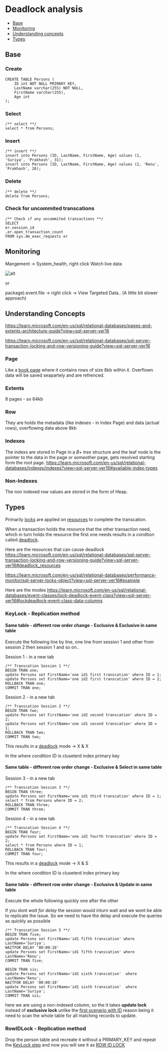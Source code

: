 # Deadlock analysis

 - [Base](#base)
 - [Monitoring](#monitoring)
 - [Understanding concepts](#understanding-concepts)
 - [Types](#types)

## Base

### Create

```
CREATE TABLE Persons (
    ID int NOT NULL PRIMARY KEY,
    LastName varchar(255) NOT NULL,
    FirstName varchar(255),
    Age int
);
```

### Select
```
/** select **/
select * from Persons;
```

### Insert
```
/** insert **/
insert into Persons (ID, LastName, FirstName, Age) values (1, 'Suriya', 'Prakhash', 31);
insert into Persons (ID, LastName, FirstName, Age) values (2, 'Renu', 'Prakhash', 26);
```

### Delete
```
/** delete **/
delete from Persons;
```

### Check for uncommited transcations

```
/** Check if any uncommited transactions **/
SELECT 
er.session_id
,er.open_transaction_count
FROM sys.dm_exec_requests er
```

## Monitoring

Mangement -> System_health, right click Watch live data

![alt](./images/monitor/management_system_health_watch_live_data.jpg)

or 

package).event.file -> right click -> View Targeted Data.. (A little bit slower approach)

## Understanding Concepts

https://learn.microsoft.com/en-us/sql/relational-databases/pages-and-extents-architecture-guide?view=sql-server-ver16

https://learn.microsoft.com/en-us/sql/relational-databases/sql-server-transaction-locking-and-row-versioning-guide?view=sql-server-ver16

### Page

Like a [book page](https://learn.microsoft.com/en-us/sql/relational-databases/pages-and-extents-architecture-guide?view=sql-server-ver16#pages) where it contains rows of size 8kb within it. Overflown data will be saved seapartely and are refrenced.

### Extents

8 pages - so 64kb

### Row
They are holds the metadata (like indexes - in Index Page) and data (actual rows), overflowing data above 8kb 


### Indexes
The indexs are stored in Page in a *B+ tree* structure and the leaf node is the pointer to the data in the page or someother page, gets resolved starting form the root page.
https://learn.microsoft.com/en-us/sql/relational-databases/indexes/indexes?view=sql-server-ver16#available-index-types

### Non-Indexes

The non indexed row values are stored in the form of Heap.

## Types

Primarily [locks](https://learn.microsoft.com/en-us/sql/relational-databases/sql-server-transaction-locking-and-row-versioning-guide?view=sql-server-ver16#lock_modes) are applied on [resources](https://learn.microsoft.com/en-us/sql/relational-databases/sql-server-transaction-locking-and-row-versioning-guide?view=sql-server-ver16#lock-granularity-and-hierarchies) to complete the transcation. 

When a transaction holds the resource that the other transaction need, which in turn holds the resource the first one needs results in a condtion called [deadlock](https://learn.microsoft.com/en-us/sql/relational-databases/sql-server-transaction-locking-and-row-versioning-guide?view=sql-server-ver16#deadlocks).

Here are the resources that can cause deadlock
https://learn.microsoft.com/en-us/sql/relational-databases/sql-server-transaction-locking-and-row-versioning-guide?view=sql-server-ver16#deadlock_resources

https://learn.microsoft.com/en-us/sql/relational-databases/performance-monitor/sql-server-locks-object?view=sql-server-ver16#example

Here are the modes
https://learn.microsoft.com/en-us/sql/relational-databases/event-classes/lock-deadlock-event-class?view=sql-server-ver16#lockdeadlock-event-class-data-columns


### KeyLock - Replication method

#### Same table - different row order change - Exclusive & Exclusive in same table

Execute the following line by line, one line from session 1 and other from session 2 then session 1 and so on..

Session 1 - in a new tab
```
/** Transcation Session 1 **/
BEGIN TRAN one;
update Persons set FirstName='one id1 first transcation' where ID = 1;
update Persons set FirstName='one id2 first transcation' where ID = 2;
ROLLBACK TRAN one;
COMMIT TRAN one;
```

Session 2 - in a new tab
```
/** Transcation Session 2 **/
BEGIN TRAN two;
update Persons set FirstName='one id2 second transcation' where ID = 2;
update Persons set FirstName='one id1 second transcation' where ID = 1;
ROLLBACK TRAN two;
COMMIT TRAN two;
```

This results in a [deadlock](./deadlock-xml/same%20table%20-%20different%20row%20order%20change%20-%20exclusive%20%26%20exclusive.xml) mode -> X & X


In the where condition ID is cluseterd index primary key

#### Same table - different row order change - Exclusive & Select in same table

Session 3 - in a new tab
```
/** Transcation Session 3 **/
BEGIN TRAN three;
update Persons set FirstName='one id1 third transcation' where ID = 1;
select * from Persons where ID = 2;
ROLLBACK TRAN three;
COMMIT TRAN three;
```

Session 4 - in a new tab
```
/** Transcation Session 4 **/
BEGIN TRAN four;
update Persons set FirstName='one id2 fourth transcation' where ID = 2;
select * from Persons where ID = 1;
ROLLBACK TRAN four;
COMMIT TRAN four;
```

This results in a [deadlock](./deadlock-xml/same%20table%20-%20different%20row%20order%20change%20-%20exclusive%20%26%20select.xml) mode -> X & S

In the where condition ID is cluseterd index primary key

#### Same table - different row order change - Exclusive & Update in same table

Execute the whole following quickly one after the other

If you dont *wait for delay* the session would inturn wait and we wont be able to replicate the issue. So we need to have the delay
and execute the queries as quickly as possible

```
/** Transcation Session 5 **/
BEGIN TRAN five;
update Persons set FirstName='id1 fifth transcation' where LastName='Suriya';
WAITFOR DELAY '00:00:10'
update Persons set FirstName='id1 fifth transcation' where LastName='Renu';
COMMIT TRAN five;
```

```
BEGIN TRAN six;
update Persons set FirstName='id1 sixth transcation'  where LastName='Renu';
WAITFOR DELAY '00:00:10'
update Persons set FirstName='id1 sixth transcation'  where LastName='Suriya';
COMMIT TRAN six;
```

here we are using a non-indexed column, so the it takes **update lock** instead of **exclusive lock** unlike the [first scenario with ID](#same-table---different-row-order-change---exclusive--exclusive-in-same-table) reason being it need to scan the whole table for all matching records to update.

### RowIDLock - Replication method

Drop the person table and recreate it without a PRIMARY_KEY and repeat the [KeyLock step](#same-table---different-row-order-change---exclusive--update-in-same-table) and now you will see it as [ROW ID LOCK](./deadlock-xml/same%20table%20-%20different%20row%20order%20change%20RID%20Lock%20-%20exclusive%20%26%20update.xml)